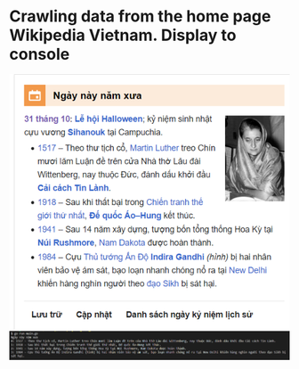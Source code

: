 # Crawling data from the home page Wikipedia Vietnam. Display to console

![alt text](https://raw.githubusercontent.com/mnhatbk20/side_projects_golang/main/crawl-wiki/oldday.png)
![alt text](https://raw.githubusercontent.com/mnhatbk20/side_projects_golang/main/crawl-wiki/console.png)


